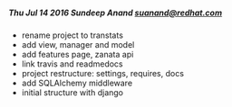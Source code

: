 ##### Thu Jul 14 2016 Sundeep Anand <suanand@redhat.com>
* rename project to transtats
* add view, manager and model
* add features page, zanata api
* link travis and readmedocs
* project restructure: settings, requires, docs
* add SQLAlchemy middleware
* initial structure with django

